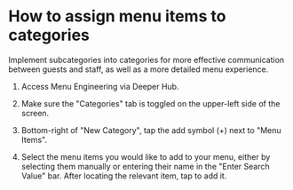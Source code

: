 # How to assign menu items to categories

Implement subcategories into categories for more effective communication between guests and staff, as well as a more detailed menu experience.  
1. Access Menu Engineering via Deeper Hub. 
 
2. Make sure the "Categories" tab is toggled on the upper-left side of the screen. 

3. Bottom-right of "New Category", tap the add symbol (+) next to "Menu Items". 

4. Select the menu items you would like to add to your menu, either by selecting them manually or entering their name in the "Enter Search Value" bar. After locating the relevant item, tap to add it. 

